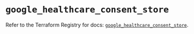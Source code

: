 # `google_healthcare_consent_store`

Refer to the Terraform Registry for docs: [`google_healthcare_consent_store`](https://registry.terraform.io/providers/hashicorp/google/6.42.0/docs/resources/healthcare_consent_store).
